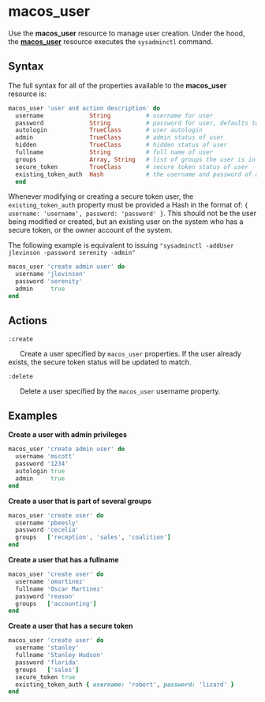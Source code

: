 # macos_user

Use the **macos_user** resource to manage user creation.
Under the hood, the [**macos_user**](https://github.com/Microsoft/macos-cookbook/blob/master/resources/macos_user.rb) resource executes the `sysadminctl`
command.

## Syntax

The full syntax for all of the properties available to the **macos_user** resource
is:

```ruby
macos_user 'user and action description' do
  username             String          # username for user
  password             String          # password for user, defaults to "password" if not specified
  autologin            TrueClass       # user autologin
  admin                TrueClass       # admin status of user
  hidden               TrueClass       # hidden status of user
  fullname             String          # full name of user
  groups               Array, String   # list of groups the user is in
  secure_token         TrueClass       # secure token status of user
  existing_token_auth  Hash            # the username and password of an existing secure token user
  end
```

Whenever modifying or creating a secure token user, the `existing_token_auth` property must be provided a Hash in the format of: `{ username: 'username', password: 'password' }`. This should not be the user being modified or created, but an existing user on the system who has a secure token, or the owner account of the system.

The following example is equivalent to issuing `"sysadminctl -addUser jlevinson -password serenity -admin"`

```ruby
macos_user 'create admin user' do
  username 'jlevinson'
  password 'serenity'
  admin     true
end
```

## Actions

`:create`

&nbsp;&nbsp;&nbsp;&nbsp;&nbsp;&nbsp;Create a user specified by
`macos_user` properties. If the user already exists, the secure token status will be updated to match.

`:delete`

&nbsp;&nbsp;&nbsp;&nbsp;&nbsp;&nbsp;Delete a user specified by
the `macos_user` username property.

## Examples

**Create a user with admin privileges**

```ruby
macos_user 'create admin user' do
  username 'mscott'
  password '1234'
  autologin true
  admin     true
end
```

**Create a user that is part of several groups**

```ruby
macos_user 'create user' do
  username 'pbeesly'
  password 'cecelia'
  groups   ['reception', 'sales', 'coalition']
end
```

**Create a user that has a fullname**

```ruby
macos_user 'create user' do
  username 'omartinez'
  fullname 'Oscar Martinez'
  password 'reason'
  groups   ['accounting']
end
```

**Create a user that has a secure token**

```ruby
macos_user 'create user' do
  username 'stanley'
  fullname 'Stanley Hudson'
  password 'florida'
  groups   ['sales']
  secure_token true
  existing_token_auth { username: 'robert', password: 'lizard' }
end
```
